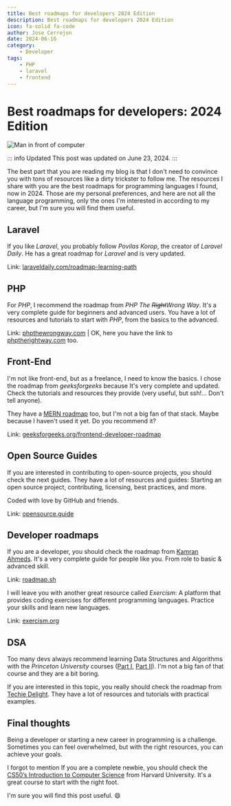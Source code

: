 ```yaml
---
title: Best roadmaps for developers 2024 Edition
description: Best roadmaps for developers 2024 Edition
icon: fa-solid fa-code
author: Jose Cerrejon
date: 2024-06-16
category:
    - Developer
tags:
    - PHP
    - laravel
    - frontend
---
```


# Best roadmaps for developers: 2024 Edition

![Man in front of computer](/images/2024/06/roadmaps.jpg "Generated with Dall-E")

::: info Updated
This post was updated on June 23, 2024.
:::

The best part that you are reading my blog is that I don't need to convince you with tons of resources like a dirty trickster to follow me. The resources I share with you are the best roadmaps for programming languages I found, now in 2024. Those are my personal preferences, and here are not all the language programming, only the ones I'm interested in according to my career, but I'm sure you will find them useful.

## Laravel

If you like _Laravel_, you probably follow _Povilas Korop_, the creator of _Laravel Daily_. He has a great roadmap for _Laravel_ and is very updated.

Link: [laraveldaily.com/roadmap-learning-path](https://laraveldaily.com/roadmap-learning-path)

## PHP

For _PHP_, I recommend the roadmap from _PHP The ~~Right~~Wrong Way_. It's a very complete guide for beginners and advanced users. You have a lot of resources and tutorials to start with _PHP_, from the basics to the advanced.

Link: [phpthewrongway.com](https://phpthewrongway.com) | OK, here you have the link to [phptherightway.com](https://phptherightway.com) too.

## Front-End

I'm not like front-end, but as a freelance, I need to know the basics. I chose the roadmap from _geeksforgeeks_ because It's very complete and updated. Check the tutorials and resources they provide (very useful, but ssh!... Don't tell anyone).

They have a [MERN roadmap](https://www.geeksforgeeks.org/mern-stack-development-roadmap/) too, but I'm not a big fan of that stack. Maybe because I haven't used it yet. Do you recommend it?

Link: [geeksforgeeks.org/frontend-developer-roadmap](https://www.geeksforgeeks.org/frontend-developer-roadmap)

## Open Source Guides

If you are interested in contributing to open-source projects, you should check the next guides. They have a lot of resources and guides: Starting an open source project, contributing, licensing, best practices, and more.

Coded with love by GitHub and friends.

Link: [opensource.guide](https://opensource.guide)

## Developer roadmaps

If you are a developer, you should check the roadmap from [Kamran Ahmeds](https://kamranahmed.info/). It's a very complete guide for people like you. From role to basic & advanced skill.

Link: [roadmap.sh](https://roadmap.sh)

I will leave you with another great resource called _Exercism_: A platform that provides coding exercises for different programming languages. Practice your skills and learn new languages.

Link: [exercism.org](https://exercism.org)

## DSA

Too many devs always recommend learning Data Structures and Algorithms with the _Princeton University_ courses ([Part I](https://www.coursera.org/learn/algorithms-part1), [Part II](https://www.coursera.org/learn/algorithms-part2)). I'm not a big fan of that course and they are a bit boring.

If you are interested in this topic, you really should check the roadmap from [Techie Delight](https://www.techiedelight.com/data-structures-and-algorithms-problems/). They have a lot of resources and tutorials with practical examples.

## Final thoughts

Being a developer or starting a new career in programming is a challenge. Sometimes you can feel overwhelmed, but with the right resources, you can achieve your goals.

I forgot to mention If you are a complete newbie, you should check the [CS50’s Introduction to Computer Science](https://cs50.harvard.edu/x/2024/weeks/0/) from Harvard University. It's a great course to start with the right foot.

I'm sure you will find this post useful. :smile:

